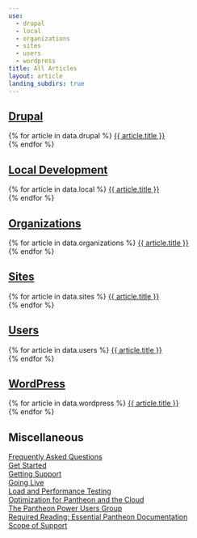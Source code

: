 ```yaml
---
use:
  - drupal
  - local
  - organizations
  - sites
  - users
  - wordpress
title: All Articles
layout: article
landing_subdirs: true
---
```


## [Drupal](/docs/articles/drupal)
{% for article in data.drupal %}
<a href="{{ article.url }}">{{ article.title }}</a><br>
{% endfor %}
## [Local Development](/docs/articles/local)
{% for article in data.local %}
<a href="{{ article.url }}">{{ article.title }}</a><br>
{% endfor %}
## [Organizations](/docs/articles/organization)
{% for article in data.organizations %}
<a href="{{ article.url }}">{{ article.title }}</a><br>
{% endfor %}
## [Sites](/docs/articles/sites)
{% for article in data.sites %}
<a href="{{ article.url }}">{{ article.title }}</a><br>
{% endfor %}
## [Users](/docs/articles/users)
{% for article in data.users %}
<a href="{{ article.url }}">{{ article.title }}</a><br>
{% endfor %}
## [WordPress](/docs/articles/wordpress)
{% for article in data.wordpress %}
<a href="{{ article.url }}">{{ article.title }}</a><br>
{% endfor %}
## Miscellaneous
[Frequently Asked Questions](/docs/articles/frequently-asked-questions)<br>
[Get Started](/docs/articles/getting-started)<br>
[Getting Support](/docs/articles/getting-support)<br>
[Going Live](/docs/articles/going-live)<br>
[Load and Performance Testing](/docs/articles/load-and-performance-testing)<br>
[Optimization for Pantheon and the Cloud](/docs/articles/optimizing)<br>
[The Pantheon Power Users Group](/docs/articles/power-users)<br>
[Required Reading: Essential Pantheon Documentation](/docs/articles/required-reading-essential-pantheon-documentation)<br>
[Scope of Support](/docs/articles/scope-of-support)<br>
